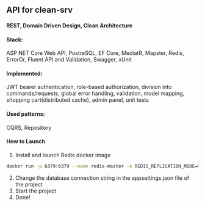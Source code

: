 ## API for clean-srv

#### REST, Domain Driven Design, Clean Architecture

#### Stack: 

ASP NET Core Web API, PostreSQL, EF Core, MediatR, Mapster, Redis, ErrorOr, Fluent API and Validation, Swagger, xUnit

#### Implemented: 

JWT bearer authentication, role-based authorization, division into commands/requests, global error handling, validation, model mapping,
shopping cart(distributed cache), admin panel, unit tests

#### Used patterns:

CQRS, Repository


#### How to Launch
1.  Install and launch Redis docker image 
```bash
docker run -p 6379:6379 --name redis-master -e REDIS_REPLICATION_MODE=master -e ALLOW_EMPTY_PASSWORD=yes bitnami/redis:latest
```
2.  Change the database connection string in the appsettings.json file of the project
3.  Start the project
4.  Done!
